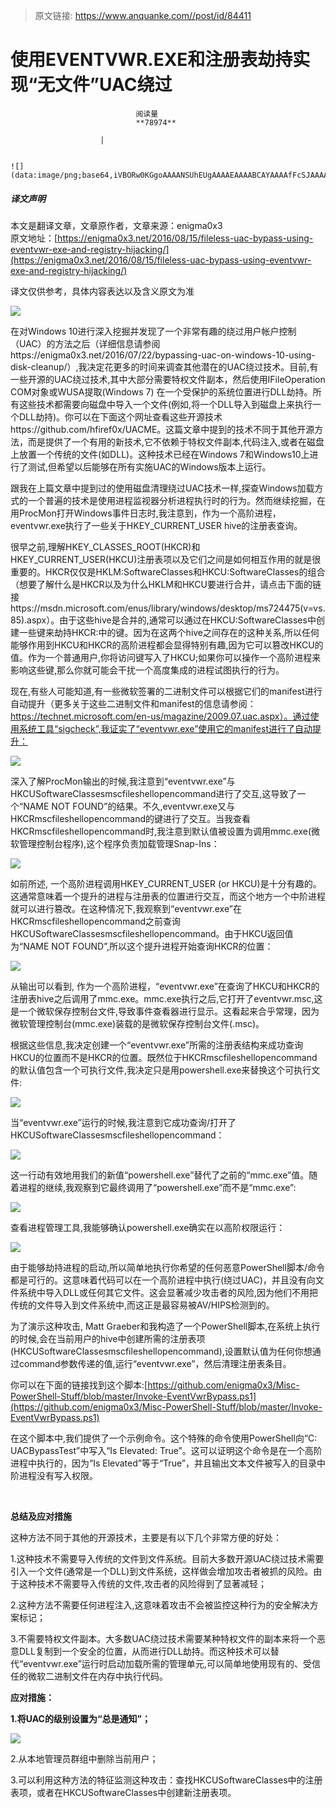 > 原文链接: https://www.anquanke.com//post/id/84411 


# 使用EVENTVWR.EXE和注册表劫持实现“无文件”UAC绕过


                                阅读量   
                                **78974**
                            
                        |
                        
                                                                                                                                    ![](data:image/png;base64,iVBORw0KGgoAAAANSUhEUgAAAAEAAAABCAYAAAAfFcSJAAAAAXNSR0IArs4c6QAAAARnQU1BAACxjwv8YQUAAAAJcEhZcwAADsQAAA7EAZUrDhsAAAANSURBVBhXYzh8+PB/AAffA0nNPuCLAAAAAElFTkSuQmCC)
                                                                                            



##### 译文声明

本文是翻译文章，文章原作者，文章来源：enigma0x3
                                <br>原文地址：[https://enigma0x3.net/2016/08/15/fileless-uac-bypass-using-eventvwr-exe-and-registry-hijacking/](https://enigma0x3.net/2016/08/15/fileless-uac-bypass-using-eventvwr-exe-and-registry-hijacking/)

译文仅供参考，具体内容表达以及含义原文为准

[![](https://p0.ssl.qhimg.com/t015f7f55a36a93a46d.png)](https://p0.ssl.qhimg.com/t015f7f55a36a93a46d.png)

在对Windows 10进行深入挖掘并发现了一个非常有趣的绕过用户帐户控制（UAC）的方法之后（详细信息请参阅https://enigma0x3.net/2016/07/22/bypassing-uac-on-windows-10-using-disk-cleanup/）,我决定花更多的时间来调查其他潜在的UAC绕过技术。目前,有一些开源的UAC绕过技术,其中大部分需要特权文件副本，然后使用IFileOperation COM对象或WUSA提取(Windows 7) 在一个受保护的系统位置进行DLL劫持。所有这些技术都需要向磁盘中导入一个文件(例如,将一个DLL导入到磁盘上来执行一个DLL劫持)。你可以在下面这个网址查看这些开源技术https://github.com/hfiref0x/UACME。这篇文章中提到的技术不同于其他开源方法，而是提供了一个有用的新技术,它不依赖于特权文件副本,代码注入,或者在磁盘上放置一个传统的文件(如DLL)。这种技术已经在Windows 7和Windows10上进行了测试,但希望以后能够在所有实施UAC的Windows版本上运行。

跟我在上篇文章中提到过的使用磁盘清理绕过UAC技术一样,探查Windows加载方式的一个普遍的技术是使用进程监视器分析进程执行时的行为。然而继续挖掘，在用ProcMon打开Windows事件日志时,我注意到，作为一个高阶进程，eventvwr.exe执行了一些关于HKEY_CURRENT_USER hive的注册表查询。

很早之前,理解HKEY_CLASSES_ROOT(HKCR)和HKEY_CURRENT_USER(HKCU)注册表项以及它们之间是如何相互作用的就是很重要的。HKCR仅仅是HKLM:SoftwareClasses和HKCU:SoftwareClasses的组合（想要了解什么是HKCR以及为什么HKLM和HKCU要进行合并，请点击下面的链接https://msdn.microsoft.com/enus/library/windows/desktop/ms724475(v=vs.85).aspx）。由于这些hive是合并的,通常可以通过在HKCU:SoftwareClasses中创建一些键来劫持HKCR:中的键。因为在这两个hive之间存在的这种关系,所以任何能够作用到HKCU和HKCR的高阶进程都会显得特别有趣,因为它可以篡改HKCU的值。作为一个普通用户,你将访问键写入了HKCU;如果你可以操作一个高阶进程来影响这些键,那么你就可能会干扰一个高度集成的进程试图执行的行为。 

现在,有些人可能知道,有一些微软签署的二进制文件可以根据它们的manifest进行自动提升（更多关于这些二进制文件和manifest的信息请参阅：https://technet.microsoft.com/en-us/magazine/2009.07.uac.aspx）。通过使用系统工具“sigcheck”,我证实了“eventvwr.exe”使用它的manifest进行了自动提升： 

[![](https://p2.ssl.qhimg.com/t015e987e7f719abc2c.png)](https://p2.ssl.qhimg.com/t015e987e7f719abc2c.png)

深入了解ProcMon输出的时候,我注意到“eventvwr.exe”与HKCUSoftwareClassesmscfileshellopencommand进行了交互,这导致了一个“NAME NOT FOUND”的结果。不久,eventvwr.exe又与HKCRmscfileshellopencommand的键进行了交互。当我查看HKCRmscfileshellopencommand时,我注意到默认值被设置为调用mmc.exe(微软管理控制台程序),这个程序负责加载管理Snap-Ins：

[![](https://p2.ssl.qhimg.com/t0184a87a434a0260c1.png)](https://p2.ssl.qhimg.com/t0184a87a434a0260c1.png)

如前所述, 一个高阶进程调用HKEY_CURRENT_USER (or HKCU)是十分有趣的。这通常意味着一个提升的进程与注册表的位置进行交互，而这个地方一个中阶进程就可以进行篡改。在这种情况下,我观察到“eventvwr.exe”在HKCRmscfileshellopencommand之前查询HKCUSoftwareClassesmscfileshellopencommand。由于HKCU返回值为“NAME NOT FOUND”,所以这个提升进程开始查询HKCR的位置：

[![](https://p2.ssl.qhimg.com/t017ac5fcbf976d93b6.png)](https://p2.ssl.qhimg.com/t017ac5fcbf976d93b6.png)

从输出可以看到, 作为一个高阶进程，“eventvwr.exe”在查询了HKCU和HKCR的注册表hive之后调用了mmc.exe。mmc.exe执行之后,它打开了eventvwr.msc,这是一个微软保存控制台文件,导致事件查看器进行显示。这看起来合乎常理，因为微软管理控制台(mmc.exe)装载的是微软保存控制台文件(.msc)。

根据这些信息,我决定创建一个“eventvwr.exe”所需的注册表结构来成功查询HKCU的位置而不是HKCR的位置。既然位于HKCRmscfileshellopencommand的默认值包含一个可执行文件,我决定只是用powershell.exe来替换这个可执行文件:

[![](https://p1.ssl.qhimg.com/t0165ee5fb7e963a2af.png)](https://p1.ssl.qhimg.com/t0165ee5fb7e963a2af.png)

当“eventvwr.exe”运行的时候,我注意到它成功查询/打开了HKCUSoftwareClassesmscfileshellopencommand：

[![](https://p2.ssl.qhimg.com/t01305a3234ebc73f5f.png)](https://p2.ssl.qhimg.com/t01305a3234ebc73f5f.png)

这一行动有效地用我们的新值“powershell.exe”替代了之前的“mmc.exe”值。随着进程的继续,我观察到它最终调用了“powershell.exe”而不是“mmc.exe”:

[![](https://p1.ssl.qhimg.com/t01168c54be7cdbf1a4.png)](https://p1.ssl.qhimg.com/t01168c54be7cdbf1a4.png)

查看进程管理工具,我能够确认powershell.exe确实在以高阶权限运行：

[![](https://p4.ssl.qhimg.com/t01c1cc6aa235323264.png)](https://p4.ssl.qhimg.com/t01c1cc6aa235323264.png)

由于能够劫持进程的启动,所以简单地执行你希望的任何恶意PowerShell脚本/命令都是可行的。这意味着代码可以在一个高阶进程中执行(绕过UAC)，并且没有向文件系统中导入DLL或任何其它文件。这会显著减少攻击者的风险,因为他们不用把传统的文件导入到文件系统中,而这正是最容易被AV/HIPS检测到的。

为了演示这种攻击, Matt Graeber和我构造了一个PowerShell脚本,在系统上执行的时候,会在当前用户的hive中创建所需的注册表项 (HKCUSoftwareClassesmscfileshellopencommand),设置默认值为任何你想通过command参数传递的值,运行“eventvwr.exe”，然后清理注册表条目。

你可以在下面的链接找到这个脚本:[https://github.com/enigma0x3/Misc-PowerShell-Stuff/blob/master/Invoke-EventVwrBypass.ps1](https://github.com/enigma0x3/Misc-PowerShell-Stuff/blob/master/Invoke-EventVwrBypass.ps1)

在这个脚本中,我们提供了一个示例命令。这个特殊的命令使用PowerShell向“C: UACBypassTest”中写入“Is Elevated: True”。这可以证明这个命令是在一个高阶进程中执行的，因为“Is Elevated”等于“True”，并且输出文本文件被写入的目录中阶进程没有写入权限。

**<br>**

**总结及应对措施**

这种方法不同于其他的开源技术，主要是有以下几个非常方便的好处：

1.这种技术不需要导入传统的文件到文件系统。目前大多数开源UAC绕过技术需要引入一个文件(通常是一个DLL)到文件系统，这样做会增加攻击者被抓的风险。由于这种技术不需要导入传统的文件,攻击者的风险得到了显著减轻；

2.这种方法不需要任何进程注入,这意味着攻击不会被监控这种行为的安全解决方案标记；

3.不需要特权文件副本。大多数UAC绕过技术需要某种特权文件的副本来将一个恶意DLL复制到一个安全的位置，从而进行DLL劫持。而这种技术可以替代“eventvwr.exe”运行时启动加载所需的管理单元,可以简单地使用现有的、受信任的微软二进制文件在内存中执行代码。

**应对措施：**

**1.将UAC的级别设置为“总是通知”；**

[![](https://p1.ssl.qhimg.com/t01e0140f7d340ea506.png)](https://p1.ssl.qhimg.com/t01e0140f7d340ea506.png)

2.从本地管理员群组中删除当前用户；

3.可以利用这种方法的特征监测这种攻击：查找HKCUSoftwareClasses中的注册表项，或者在HKCUSoftwareClasses中创建新注册表项。
